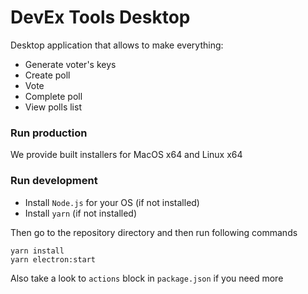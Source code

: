# DevEx Tools Desktop
Desktop application that allows to make everything:
 * Generate voter's keys
 * Create poll
 * Vote
 * Complete poll
 * View polls list

### Run production
We provide built installers for MacOS x64 and Linux x64

### Run development
 * Install `Node.js` for your OS (if not installed)
 * Install `yarn` (if not installed)

Then go to the repository directory and then run following commands
```
yarn install
yarn electron:start
```

Also take a look to `actions` block in `package.json` if you need more
